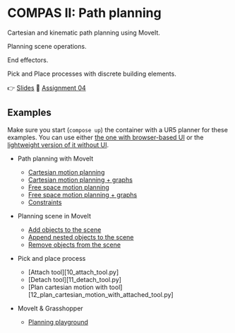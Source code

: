 # COMPAS II: Path planning

Cartesian and kinematic path planning using MoveIt.

Planning scene operations.

End effectors.

Pick and Place processes with discrete building elements.

👉 [Slides](lecture_05.pdf)
📜 [Assignment 04](assignment_04/README.md)

## Examples

Make sure you start (`compose up`) the container with a UR5 planner for these examples. You can use
either [the one with browser-based UI](..\docker\moveit\docker-compose.yml) or
the [lightweight version of it without UI]((..\docker\ur5-planner\docker-compose.yml)).

* Path planning with MoveIt
  * [Cartesian motion planning](01_plan_cartesian_motion_ros_loader.py)
  * [Cartesian motion planning + graphs](02_plan_cartesian_motion_ros_loader_viz.py)
  * [Free space motion planning](03_plan_motion_ros_loader.py)
  * [Free space motion planning + graphs](04_plan_motion_ros_loader_viz.py)
  * [Constraints](05_constraints.py)

* Planning scene in MoveIt
  * [Add objects to the scene](07_add_collision_mesh.py)
  * [Append nested objects to the scene](08_append_collision_meshes.py)
  * [Remove objects from the scene](09_remove_collision_mesh.py)

* Pick and place process
  * [Attach tool][10_attach_tool.py]
  * [Detach tool][11_detach_tool.py]
  * [Plan cartesian motion with tool][12_plan_cartesian_motion_with_attached_tool.py]

* MoveIt & Grasshopper
  * [Planning playground](16_robot_example.ghx)
